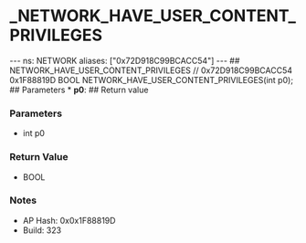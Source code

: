 # _NETWORK_HAVE_USER_CONTENT_PRIVILEGES

--- ns: NETWORK aliases: ["0x72D918C99BCACC54"] --- ## NETWORK_HAVE_USER_CONTENT_PRIVILEGES  // 0x72D918C99BCACC54 0x1F88819D BOOL NETWORK_HAVE_USER_CONTENT_PRIVILEGES(int p0);  ## Parameters * **p0**:  ## Return value

### Parameters
* int p0

### Return Value
* BOOL

### Notes
* AP Hash: 0x0x1F88819D
* Build: 323

